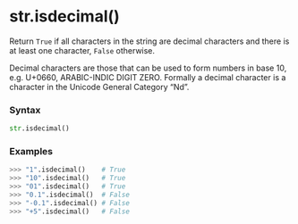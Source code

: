# str.isdecimal()

Return `True` if all characters in the string are decimal characters and there is at least one character, `False` otherwise.

Decimal characters are those that can be used to form numbers in base 10, e.g. U+0660, ARABIC-INDIC DIGIT ZERO. Formally a decimal character is a character in the Unicode General Category “Nd”.

### Syntax

```python
str.isdecimal()
```

### Examples

```python
>>> "1".isdecimal()    # True
>>> "10".isdecimal()   # True
>>> "01".isdecimal()   # True
>>> "0.1".isdecimal()  # False
>>> "-0.1".isdecimal() # False
>>> "+5".isdecimal()   # False
```
